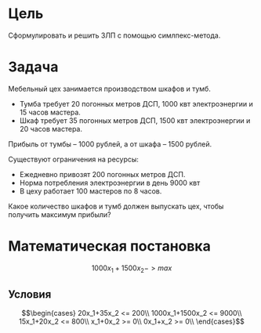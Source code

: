 # Цель
 Сформулировать и решить ЗЛП с помощью симлпекс-метода.
# Задача
Мебельный цех занимается производством шкафов и тумб. 

- Тумба требует 20 погонных метров ДСП, 1000 квт электроэнергии и 15 часов мастера.
- Шкаф требует 35 погонных метров ДСП, 1500 квт электроэнергии и 20 часов мастера.

Прибыль от тумбы – 1000 рублей, а от шкафа – 1500 рублей. 

Существуют ограничения на ресурсы: 
- Ежедневно привозят 200 погонных метров ДСП.
- Норма потребления электроэнергии в день 9000 квт
- В цеху работает 100 мастеров по 8 часов.
  
Какое количество шкафов и тумб должен выпускать цех, чтобы получить максимум прибыли?
# Математическая постановка
$$1000x_1+1500x_2->max$$
## Условия
$$\begin{cases}
20x_1+35x_2 <= 200\\
1000x_1+1500x_2 <= 9000\\
15x_1+20x_2 <= 800\\
x_1+0x_2 >= 0\\
0x_1+x_2 >= 0\\
\end{cases}$$
